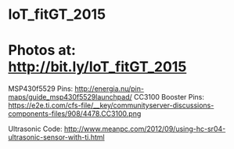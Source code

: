 # IoT_fitGT_2015

# Photos at: http://bit.ly/IoT_fitGT_2015

MSP430f5529 Pins: http://energia.nu/pin-maps/guide_msp430f5529launchpad/
CC3100 Booster Pins: https://e2e.ti.com/cfs-file/__key/communityserver-discussions-components-files/908/4478.CC3100.png

Ultrasonic Code: http://www.meanpc.com/2012/09/using-hc-sr04-ultrasonic-sensor-with-ti.html
